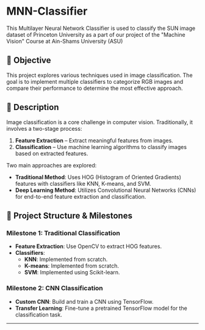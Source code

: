 # MNN-Classifier
This Multilayer Neural Network Classifier is used to classify the SUN image dataset of Princeton University as a part of our project of the "Machine Vision" Course at Ain-Shams University (ASU)
## 📌 Objective
This project explores various techniques used in image classification. The goal is to implement multiple classifiers to categorize RGB images and compare their performance to determine the most effective approach.

## 📖 Description
Image classification is a core challenge in computer vision. Traditionally, it involves a two-stage process:
1. **Feature Extraction** – Extract meaningful features from images.
2. **Classification** – Use machine learning algorithms to classify images based on extracted features.

Two main approaches are explored:
- **Traditional Method**: Uses HOG (Histogram of Oriented Gradients) features with classifiers like KNN, K-means, and SVM.
- **Deep Learning Method**: Utilizes Convolutional Neural Networks (CNNs) for end-to-end feature extraction and classification.



## 🧩 Project Structure & Milestones

### Milestone 1: Traditional Classification
- **Feature Extraction**: Use OpenCV to extract HOG features.
- **Classifiers**:
  - **KNN**: Implemented from scratch.
  - **K-means**: Implemented from scratch.
  - **SVM**: Implemented using Scikit-learn.

### Milestone 2: CNN Classification
- **Custom CNN**: Build and train a CNN using TensorFlow.
- **Transfer Learning**: Fine-tune a pretrained TensorFlow model for the classification task.

---



